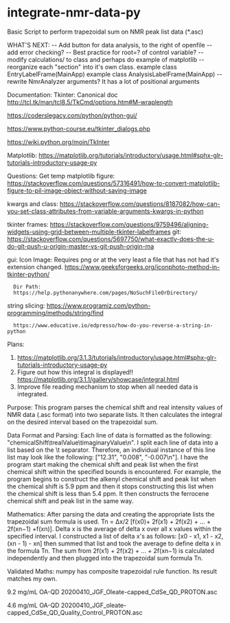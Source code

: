 # integrate-nmr-data-py
Basic Script to perform trapezoidal sum on NMR peak list data (*.asc)

WHAT'S NEXT:
-- Add button for data analysis, to the right of openfile
   -- add error checking?
-- Best practice for root=? of control variable?
-- modify calculations/ to class and perhaps do example of matplotlib
-- reorganize each "section" into it's own class.
   example class EntryLabelFrame(MainApp)
   example class AnalysisLabelFrame(MainApp)
-- rewrite NmrAnalyzer arguments? It has a lot of positional arguments

Documentation:
   Tkinter:
   Canonical doc
      http://tcl.tk/man/tcl8.5/TkCmd/options.htm#M-wraplength

   https://coderslegacy.com/python/python-gui/

   https://www.python-course.eu/tkinter_dialogs.php

   https://wiki.python.org/moin/TkInter

   Matplotlib:
   https://matplotlib.org/tutorials/introductory/usage.html#sphx-glr-tutorials-introductory-usage-py

   

Questions:
   Get temp matplotlib figure:
   https://stackoverflow.com/questions/57316491/how-to-convert-matplotlib-figure-to-pil-image-object-without-saving-image

   kwargs and class:
   https://stackoverflow.com/questions/8187082/how-can-you-set-class-attributes-from-variable-arguments-kwargs-in-python

   tkinter frames:
   https://stackoverflow.com/questions/9759496/aligning-widgets-using-grid-between-multiple-tkinter-labelframes
   git:
   https://stackoverflow.com/questions/5697750/what-exactly-does-the-u-do-git-push-u-origin-master-vs-git-push-origin-ma

   gui:
      Icon Image:
      Requires png or at the very least a file that has not had
      it's extension changed.
      https://www.geeksforgeeks.org/iconphoto-method-in-tkinter-python/

      Dir Path:
      https://help.pythonanywhere.com/pages/NoSuchFileOrDirectory/

   string slicing:
      https://www.programiz.com/python-programming/methods/string/find

      https://www.educative.io/edpresso/how-do-you-reverse-a-string-in-python


Plans:
1. https://matplotlib.org/3.1.3/tutorials/introductory/usage.html#sphx-glr-tutorials-introductory-usage-py    
2. Figure out how this integral is displayed!!
   https://matplotlib.org/3.1.1/gallery/showcase/integral.html
3. Improve file reading mechanism to stop when all needed data is integrated.

Purpose: This program parses the chemical shift and real intensity values 
of NMR data (.asc format) into two separate lists. 
It then calculates the integral on the desired interval based on the 
trapezoidal sum. 

Data Format and Parsing: Each line of data is formatted as the
following: "chemicalShift\trealValue\timaginaryValue\n".
I split each line of data into a list based on the \t separator.
Therefore, an individual instance of this line list may look like the following:
["12.31", "0.008", "-0.007\n"].
I have the program start making the chemical shift and peak list when
the first chemical shift within the specified bounds is encountered. For
example, the program begins to construct the alkenyl chemical shift and 
peak list when the chemical shift is 5.9 ppm and 
then it stops constructing this list when the chemical shift is less than 5.4 ppm. 
It then constructs the ferrocene chemical shift and peak list in the same way. 

Mathematics: After parsing the data and creating the appropriate lists
the trapezoidal sum formula is used.
Tn = Δx/2 [f(x0)+ 2f(x1) + 2f(x2) + ... + 2f(xn−1) +f(xn)].
Delta x is the average of delta x over all x values within the specified interval. 
I constructed a list of delta x's as follows:
[x0 - x1, x1 - x2, (xn - 1) - xn] then summed that list and took the average
to define delta x in the formula Tn.
The sum from 2f(x1) + 2f(x2) + ... + 2f(xn−1) is calculated independently and
then plugged into the trapezoidal sum formula Tn.

Validated Maths: numpy has composite trapezoidal rule function. Its 
result matches my own.

9.2 mg/mL OA-QD
20200410_JGF_Oleate-capped_CdSe_QD_PROTON.asc 

4.6 mg/mL OA-QD
20200410_JGF_oleate-capped_CdSe_QD_Quality_Control_PROTON.asc
